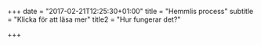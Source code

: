 +++
date = "2017-02-21T12:25:30+01:00"
title = "Hemmlis process"
subtitle = "Klicka för att läsa mer"
title2 = "Hur fungerar det?"

+++
